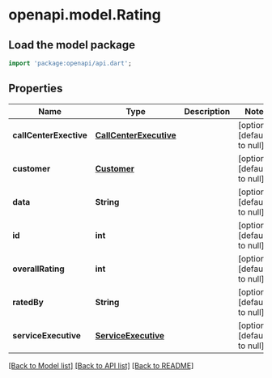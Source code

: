 # openapi.model.Rating

## Load the model package
```dart
import 'package:openapi/api.dart';
```

## Properties
Name | Type | Description | Notes
------------ | ------------- | ------------- | -------------
**callCenterExective** | [**CallCenterExecutive**](CallCenterExecutive.md) |  | [optional] [default to null]
**customer** | [**Customer**](Customer.md) |  | [optional] [default to null]
**data** | **String** |  | [optional] [default to null]
**id** | **int** |  | [optional] [default to null]
**overallRating** | **int** |  | [optional] [default to null]
**ratedBy** | **String** |  | [optional] [default to null]
**serviceExecutive** | [**ServiceExecutive**](ServiceExecutive.md) |  | [optional] [default to null]

[[Back to Model list]](../README.md#documentation-for-models) [[Back to API list]](../README.md#documentation-for-api-endpoints) [[Back to README]](../README.md)


